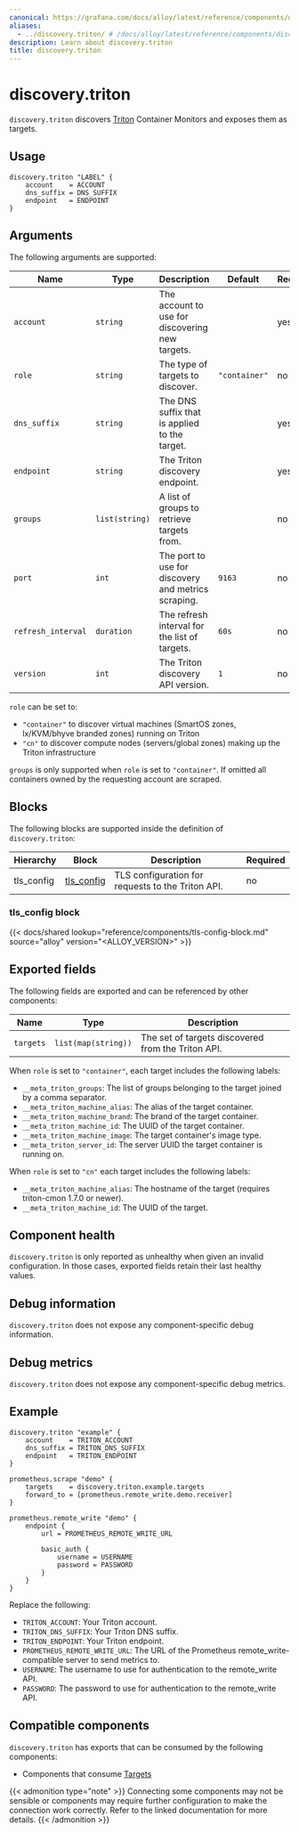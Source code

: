 ```yaml
---
canonical: https://grafana.com/docs/alloy/latest/reference/components/discovery/discovery.triton/
aliases:
  - ../discovery.triton/ # /docs/alloy/latest/reference/components/discovery.triton/
description: Learn about discovery.triton
title: discovery.triton
---
```


# discovery.triton

`discovery.triton` discovers [Triton][] Container Monitors and exposes them as targets.

[Triton]: https://www.tritondatacenter.com

## Usage

```alloy
discovery.triton "LABEL" {
	account    = ACCOUNT
	dns_suffix = DNS_SUFFIX
	endpoint   = ENDPOINT
}
```

## Arguments

The following arguments are supported:

Name               | Type           | Description                                         | Default       | Required
------------------ | -------------- | --------------------------------------------------- | ------------- | --------
`account`          | `string`       | The account to use for discovering new targets.     |               | yes
`role`             | `string`       | The type of targets to discover.                    | `"container"` | no
`dns_suffix`       | `string`       | The DNS suffix that is applied to the target.       |               | yes
`endpoint`         | `string`       | The Triton discovery endpoint. 					  |               | yes
`groups`           | `list(string)` | A list of groups to retrieve targets from.          |               | no
`port`             | `int`          | The port to use for discovery and metrics scraping. | `9163`        | no
`refresh_interval` | `duration`     | The refresh interval for the list of targets.       | `60s`         | no
`version`          | `int`          | The Triton discovery API version.                   | `1`           | no

`role` can be set to:
* `"container"` to discover virtual machines (SmartOS zones, lx/KVM/bhyve branded zones) running on Triton
* `"cn"` to discover compute nodes (servers/global zones) making up the Triton infrastructure

`groups` is only supported when `role` is set to `"container"`.
If omitted all containers owned by the requesting account are scraped.

## Blocks
The following blocks are supported inside the definition of
`discovery.triton`:

Hierarchy  | Block          | Description                                       | Required
-----------|----------------|---------------------------------------------------|---------
tls_config | [tls_config][] | TLS configuration for requests to the Triton API. | no

[tls_config]: #tls_config-block

### tls_config block

{{< docs/shared lookup="reference/components/tls-config-block.md" source="alloy" version="<ALLOY_VERSION>" >}}

## Exported fields

The following fields are exported and can be referenced by other components:

Name      | Type                | Description
----------|---------------------|---------------------------------------------------
`targets` | `list(map(string))` | The set of targets discovered from the Triton API.

When `role` is set to `"container"`, each target includes the following labels:

* `__meta_triton_groups`: The list of groups belonging to the target joined by a comma separator.
* `__meta_triton_machine_alias`: The alias of the target container.
* `__meta_triton_machine_brand`: The brand of the target container.
* `__meta_triton_machine_id`: The UUID of the target container.
* `__meta_triton_machine_image`: The target container's image type.
* `__meta_triton_server_id`: The server UUID the target container is running on.

When `role` is set to `"cn"` each target includes the following labels:

* `__meta_triton_machine_alias`: The hostname of the target (requires triton-cmon 1.7.0 or newer).
* `__meta_triton_machine_id`: The UUID of the target.

## Component health

`discovery.triton` is only reported as unhealthy when given an invalid configuration.
In those cases, exported fields retain their last healthy values.

## Debug information

`discovery.triton` does not expose any component-specific debug information.

## Debug metrics

`discovery.triton` does not expose any component-specific debug metrics.

## Example

```alloy
discovery.triton "example" {
	account    = TRITON_ACCOUNT
	dns_suffix = TRITON_DNS_SUFFIX
	endpoint   = TRITON_ENDPOINT
}

prometheus.scrape "demo" {
	targets    = discovery.triton.example.targets
	forward_to = [prometheus.remote_write.demo.receiver]
}

prometheus.remote_write "demo" {
	endpoint {
		url = PROMETHEUS_REMOTE_WRITE_URL

		basic_auth {
			username = USERNAME
			password = PASSWORD
		}
	}
}
```
Replace the following:
  - `TRITON_ACCOUNT`: Your Triton account.
  - `TRITON_DNS_SUFFIX`: Your Triton DNS suffix.
  - `TRITON_ENDPOINT`: Your Triton endpoint.
  - `PROMETHEUS_REMOTE_WRITE_URL`: The URL of the Prometheus remote_write-compatible server to send metrics to.
  - `USERNAME`: The username to use for authentication to the remote_write API.
  - `PASSWORD`: The password to use for authentication to the remote_write API.

<!-- START GENERATED COMPATIBLE COMPONENTS -->

## Compatible components

`discovery.triton` has exports that can be consumed by the following components:

- Components that consume [Targets](../../compatibility/#targets-consumers)

{{< admonition type="note" >}}
Connecting some components may not be sensible or components may require further configuration to make the connection work correctly.
Refer to the linked documentation for more details.
{{< /admonition >}}

<!-- END GENERATED COMPATIBLE COMPONENTS -->
